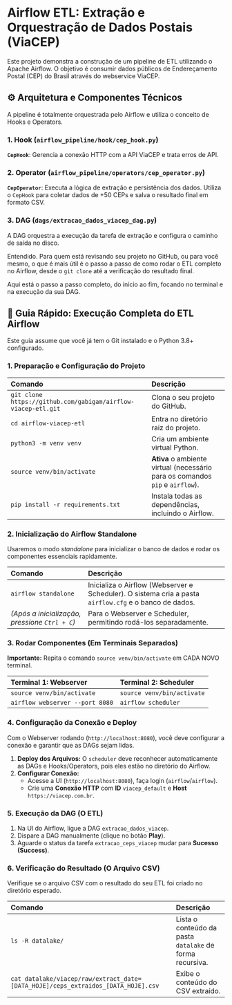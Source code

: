 # Airflow ETL: Extração e Orquestração de Dados Postais (ViaCEP)

Este projeto demonstra a construção de um pipeline de ETL utilizando o Apache Airflow. O objetivo é consumir dados públicos de Endereçamento Postal (CEP) do Brasil através do webservice ViaCEP.

## ⚙️ Arquitetura e Componentes Técnicos

A pipeline é totalmente orquestrada pelo Airflow e utiliza o conceito de Hooks e Operators.

### 1. Hook (`airflow_pipeline/hook/cep_hook.py`)

**`CepHook`**:  Gerencia a conexão HTTP com a API ViaCEP e trata erros de API. 

### 2. Operator (`airflow_pipeline/operators/cep_operator.py`)

**`CepOperator`**: Executa a lógica de extração e persistência dos dados. Utiliza o `CepHook` para coletar dados de +50 CEPs e salva o resultado final em formato CSV. 

### 3. DAG (`dags/extracao_dados_viacep_dag.py`)

A DAG orquestra a execução da tarefa de extração e configura o caminho de saída no disco.



Entendido. Para quem está revisando seu projeto no GitHub, ou para você mesmo, o que é mais útil é o passo a passo de como rodar o ETL completo no Airflow, desde o `git clone` até a verificação do resultado final.

Aqui está o passo a passo completo, do início ao fim, focando no terminal e na execução da sua DAG.

## 🚀 Guia Rápido: Execução Completa do ETL Airflow

Este guia assume que você já tem o Git instalado e o Python 3.8+ configurado.

### 1. Preparação e Configuração do Projeto

| Comando | Descrição |
| :--- | :--- |
| `git clone https://github.com/gabigam/airflow-viacep-etl.git` | Clona o seu projeto do GitHub. |
| `cd airflow-viacep-etl` | Entra no diretório raiz do projeto. |
| `python3 -m venv venv` | Cria um ambiente virtual Python. |
| `source venv/bin/activate` | **Ativa** o ambiente virtual (necessário para os comandos `pip` e `airflow`). |
| `pip install -r requirements.txt` | Instala todas as dependências, incluindo o Airflow. |

### 2. Inicialização do Airflow Standalone

Usaremos o modo *standalone* para inicializar o banco de dados e rodar os componentes essenciais rapidamente.

| Comando | Descrição |
| :--- | :--- |
| `airflow standalone` | Inicializa o Airflow (Webserver e Scheduler). O sistema cria a pasta `airflow.cfg` e o banco de dados. |
| *(Após a inicialização, pressione `Ctrl + C`)* | Para o Webserver e Scheduler, permitindo rodá-los separadamente. |

### 3. Rodar Componentes (Em Terminais Separados)

**Importante:** Repita o comando `source venv/bin/activate` em CADA NOVO terminal.

| Terminal 1: Webserver | Terminal 2: Scheduler |
| :--- | :--- |
| `source venv/bin/activate` | `source venv/bin/activate` |
| `airflow webserver --port 8080` | `airflow scheduler` |

### 4. Configuração da Conexão e Deploy

Com o Webserver rodando (`http://localhost:8080`), você deve configurar a conexão e garantir que as DAGs sejam lidas.

1.  **Deploy dos Arquivos:** O `scheduler` deve reconhecer automaticamente as DAGs e Hooks/Operators, pois eles estão no diretório do Airflow.
2.  **Configurar Conexão:**
    * Acesse a UI (`http://localhost:8080`), faça login (`airflow`/`airflow`).
    * Crie uma **Conexão HTTP** com **ID** `viacep_default` e **Host** `https://viacep.com.br`.

### 5. Execução da DAG (O ETL)

1.  Na UI do Airflow, ligue a DAG `extracao_dados_viacep`.
2.  Dispare a DAG manualmente (clique no botão **Play**).
3.  Aguarde o status da tarefa `extracao_ceps_viacep` mudar para **Sucesso (Success)**.

### 6. Verificação do Resultado (O Arquivo CSV)

Verifique se o arquivo CSV com o resultado do seu ETL foi criado no diretório esperado.

| Comando | Descrição |
| :--- | :--- |
| `ls -R datalake/` | Lista o conteúdo da pasta `datalake` de forma recursiva. |
| `cat datalake/viacep/raw/extract_date=[DATA_HOJE]/ceps_extraidos_[DATA_HOJE].csv` | Exibe o conteúdo do CSV extraído. |
